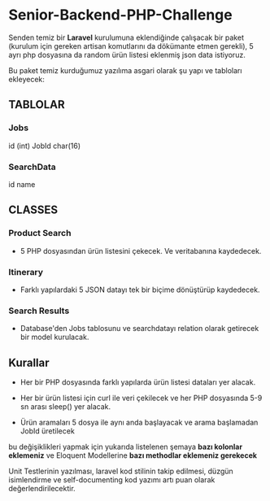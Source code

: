 # Senior-Backend-PHP-Challenge

Senden temiz bir **Laravel** kurulumuna eklendiğinde çalışacak bir paket (kurulum için gereken artisan komutlarını da dökümante etmen gerekli), 5 ayrı php dosyasına da random ürün listesi eklenmiş json data istiyoruz.

Bu paket temiz kurduğumuz yazılıma asgari olarak şu yapı ve tabloları ekleyecek:

## TABLOLAR

### Jobs

id (int)
JobId char(16)

### SearchData

id
name

## CLASSES

### Product Search

* 5 PHP dosyasından ürün listesini çekecek. Ve veritabanına kaydedecek.

### Itinerary

* Farklı yapılardaki 5 JSON datayı tek bir biçime dönüştürüp kaydedecek.

### Search Results

* Database'den Jobs tablosunu ve searchdatayı relation olarak getirecek bir model kurulacak.



## Kurallar

* Her bir PHP dosyasında farklı yapılarda ürün listesi dataları yer alacak.

* Her bir ürün listesi için curl ile veri çekilecek ve her PHP dosyasında 5-9 sn arası sleep() yer alacak.

* Ürün aramaları 5 dosya ile aynı anda başlayacak ve arama başlamadan JobId üretilecek

bu değişiklikleri yapmak için yukarıda listelenen şemaya **bazı kolonlar eklemeniz** ve Eloquent Modellerine **bazı methodlar eklemeniz gerekecek**

Unit Testlerinin yazılması, laravel kod stilinin takip edilmesi, düzgün isimlendirme ve self-documenting kod yazımı artı puan olarak değerlendirilecektir. 
